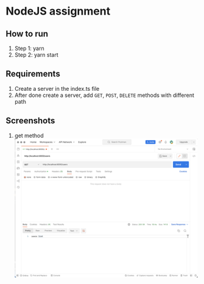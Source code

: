 # NodeJS assignment

## How to run

1. Step 1: yarn
2. Step 2: yarn start

## Requirements

1. Create a server in the index.ts file
2. After done create a server, add `GET`, `POST`, `DELETE` methods with different path

## Screenshots

1. get method
   ![getMethod](./screenshot/get_method.png)

